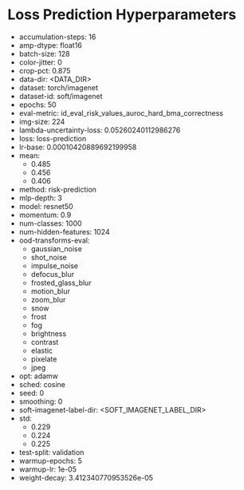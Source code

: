 # Loss Prediction Hyperparameters

- accumulation-steps: 16
- amp-dtype: float16
- batch-size: 128
- color-jitter: 0
- crop-pct: 0.875
- data-dir: <DATA_DIR>
- dataset: torch/imagenet
- dataset-id: soft/imagenet
- epochs: 50
- eval-metric: id_eval_risk_values_auroc_hard_bma_correctness
- img-size: 224
- lambda-uncertainty-loss: 0.05260240112986276
- loss: loss-prediction
- lr-base: 0.00010420889692199958
- mean: 
  - 0.485
  - 0.456
  - 0.406
- method: risk-prediction
- mlp-depth: 3
- model: resnet50
- momentum: 0.9
- num-classes: 1000
- num-hidden-features: 1024
- ood-transforms-eval: 
  - gaussian_noise
  - shot_noise
  - impulse_noise
  - defocus_blur
  - frosted_glass_blur
  - motion_blur
  - zoom_blur
  - snow
  - frost
  - fog
  - brightness
  - contrast
  - elastic
  - pixelate
  - jpeg
- opt: adamw
- sched: cosine
- seed: 0
- smoothing: 0
- soft-imagenet-label-dir: <SOFT_IMAGENET_LABEL_DIR>
- std: 
  - 0.229
  - 0.224
  - 0.225
- test-split: validation
- warmup-epochs: 5
- warmup-lr: 1e-05
- weight-decay: 3.412340770953526e-05
